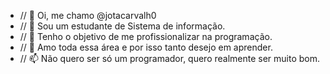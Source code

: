 -  // 👋 Oi, me chamo @jotacarvalh0
-   // 👀 Sou um estudante de Sistema de informação.
- // 🌱 Tenho o objetivo de me profissionalizar na programação.
-  // 💞️ Amo toda essa área e por isso tanto desejo em aprender.
- // 📫 Não quero ser só um programador, quero realmente ser muito bom.
